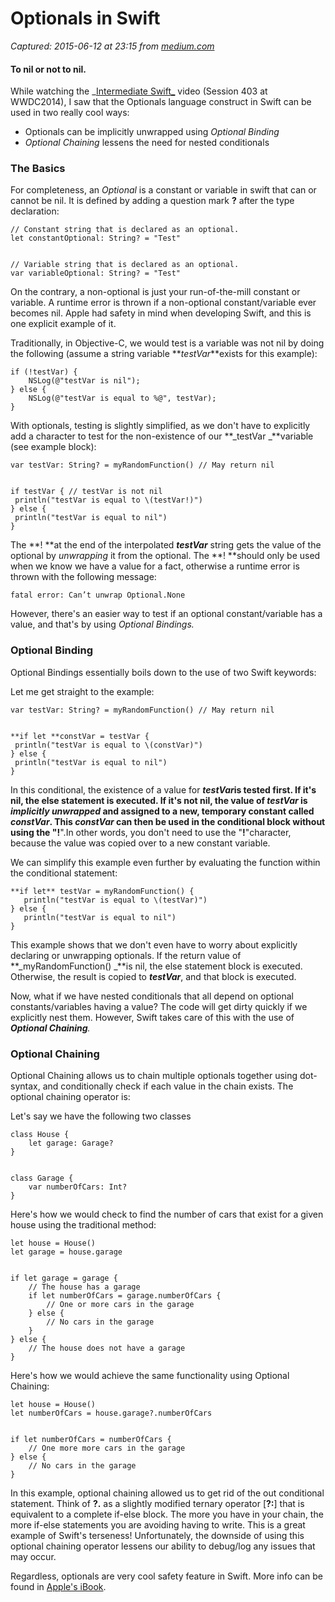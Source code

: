 # Optionals in Swift

_Captured: 2015-06-12 at 23:15 from [medium.com](https://medium.com/p/c94fd231e7a4)_

#### To nil or not to nil.

While watching the _[Intermediate Swift_](https://developer.apple.com/videos/wwdc/2014/) video (Session 403 at WWDC2014), I saw that the Optionals language construct in Swift can be used in two really cool ways:

  * Optionals can be implicitly unwrapped using _Optional Binding_
  * _Optional Chaining_ lessens the need for nested conditionals

### The Basics

For completeness, an _Optional_ is a constant or variable in swift that can or cannot be nil. It is defined by adding a question mark **?** after the type declaration:
    
    
    // Constant string that is declared as an optional.  
    let constantOptional: String? = "Test" 
    
    
    // Variable string that is declared as an optional.  
    var variableOptional: String? = "Test" 

On the contrary, a non-optional is just your run-of-the-mill constant or variable. A runtime error is thrown if a non-optional constant/variable ever becomes nil. Apple had safety in mind when developing Swift, and this is one explicit example of it.

Traditionally, in Objective-C, we would test is a variable was not nil by doing the following (assume a string variable **_testVar_**exists for this example):
    
    
    if (!testVar) {  
        NSLog(@"testVar is nil");  
    } else {   
        NSLog(@"testVar is equal to %@", testVar);  
    }

With optionals, testing is slightly simplified, as we don't have to explicitly add a character to test for the non-existence of our **_testVar _**variable (see example block):
    
    
    var testVar: String? = myRandomFunction() // May return nil
    
    
    if testVar { // testVar is not nil  
     println("testVar is equal to \(testVar!)")  
    } else {   
     println("testVar is equal to nil")  
    }

The **! **at the end of the interpolated **_testVar_** string gets the value of the optional by _unwrapping_ it from the optional. The **! **should only be used when we know we have a value for a fact, otherwise a runtime error is thrown with the following message:
    
    
    fatal error: Can’t unwrap Optional.None

However, there's an easier way to test if an optional constant/variable has a value, and that's by using _Optional Bindings._

### Optional Binding

Optional Bindings essentially boils down to the use of two Swift keywords:

Let me get straight to the example:
    
    
    var testVar: String? = myRandomFunction() // May return nil
    
    
    **if let **constVar = testVar {   
     println("testVar is equal to \(constVar)")  
    } else {   
     println("testVar is equal to nil")  
    }

In this conditional, the existence of a value for **_testVar_**is tested first. If it's nil, the else statement is executed. If it's not nil, the value of **_testVar_** is _implicitly unwrapped_ and assigned to a new, temporary constant called **_constVar_**. This **_constVar_** can then be used in the conditional block without using the "**!**".In other words, you don't need to use the "**!**"character, because the value was copied over to a new constant variable.

We can simplify this example even further by evaluating the function within the conditional statement:
    
    
    **if let** testVar = myRandomFunction() {   
       println("testVar is equal to \(testVar)")  
    } else {   
       println("testVar is equal to nil")  
    }

This example shows that we don't even have to worry about explicitly declaring or unwrapping optionals. If the return value of **_myRandomFunction() _**is nil, the else statement block is executed. Otherwise, the result is copied to **_testVar_**, and that block is executed.

Now, what if we have nested conditionals that all depend on optional constants/variables having a value? The code will get dirty quickly if we explicitly nest them. However, Swift takes care of this with the use of **_Optional Chaining_**_._

### Optional Chaining

Optional Chaining allows us to chain multiple optionals together using dot-syntax, and conditionally check if each value in the chain exists. The optional chaining operator is:

Let's say we have the following two classes
    
    
    class House {  
        let garage: Garage?  
    }
    
    
    class Garage {  
        var numberOfCars: Int?  
    }

Here's how we would check to find the number of cars that exist for a given house using the traditional method:
    
    
    let house = House()  
    let garage = house.garage
    
    
    if let garage = garage {  
        // The house has a garage  
        if let numberOfCars = garage.numberOfCars {  
            // One or more cars in the garage   
        } else {  
            // No cars in the garage  
        }  
    } else {  
        // The house does not have a garage  
    }

Here's how we would achieve the same functionality using Optional Chaining:
    
    
    let house = House()  
    let numberOfCars = house.garage?.numberOfCars
    
    
    if let numberOfCars = numberOfCars {  
        // One more more cars in the garage  
    } else {  
        // No cars in the garage  
    }

In this example, optional chaining allowed us to get rid of the out conditional statement. Think of **?.** as a slightly modified ternary operator [**?:**] that is equivalent to a complete if-else block. The more you have in your chain, the more if-else statements you are avoiding having to write. This is a great example of Swift's terseness! Unfortunately, the downside of using this optional chaining operator lessens our ability to debug/log any issues that may occur.

Regardless, optionals are very cool safety feature in Swift. More info can be found in [Apple's iBook](https://itunes.apple.com/us/book/swift-programming-language/id881256329?mt=11).
